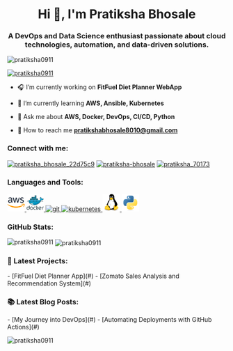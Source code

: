 <h1 align="center">Hi 👋, I'm Pratiksha Bhosale</h1>
<h3 align="center">A DevOps and Data Science enthusiast passionate about cloud technologies, automation, and data-driven solutions.</h3>

<p align="left"> <img src="https://komarev.com/ghpvc/?username=pratiksha0911&label=Profile%20views&color=0e75b6&style=flat" alt="pratiksha0911" /> </p>

<p align="left"> <a href="https://github.com/ryo-ma/github-profile-trophy"><img src="https://github-profile-trophy.vercel.app/?username=pratiksha0911" alt="pratiksha0911" /></a> </p>

- 🎧 I’m currently working on **FitFuel Diet Planner WebApp**

- 🌱 I’m currently learning **AWS, Ansible, Kubernetes**

- 💬 Ask me about **AWS, Docker, DevOps, CI/CD, Python**

- 📧 How to reach me **pratikshabhosale8010@gmail.com**

<h3 align="left">Connect with me:</h3>
<p align="left">
<a href="https://dev.to/pratiksha_bhosale_22d75c9" target="blank"><img align="center" src="https://raw.githubusercontent.com/rahuldkjain/github-profile-readme-generator/master/src/images/icons/Social/devto.svg" alt="pratiksha_bhosale_22d75c9" height="30" width="40" /></a>
<a href="https://linkedin.com/in/pratiksha-bhosale" target="blank"><img align="center" src="https://raw.githubusercontent.com/rahuldkjain/github-profile-readme-generator/master/src/images/icons/Social/linked-in-alt.svg" alt="pratiksha-bhosale" height="30" width="40" /></a>
<a href="https://discord.gg/pratiksha_70173" target="blank"><img align="center" src="https://raw.githubusercontent.com/rahuldkjain/github-profile-readme-generator/master/src/images/icons/Social/discord.svg" alt="pratiksha_70173" height="30" width="40" /></a>
</p>

<h3 align="left">Languages and Tools:</h3>
<p align="left">
<a href="https://aws.amazon.com" target="_blank" rel="noreferrer"> <img src="https://raw.githubusercontent.com/devicons/devicon/master/icons/amazonwebservices/amazonwebservices-original-wordmark.svg" alt="aws" width="40" height="40"/> </a>
<a href="https://www.docker.com/" target="_blank" rel="noreferrer"> <img src="https://raw.githubusercontent.com/devicons/devicon/master/icons/docker/docker-original-wordmark.svg" alt="docker" width="40" height="40"/> </a>
<a href="https://git-scm.com/" target="_blank" rel="noreferrer"> <img src="https://www.vectorlogo.zone/logos/git-scm/git-scm-icon.svg" alt="git" width="40" height="40"/> </a>
<a href="https://kubernetes.io" target="_blank" rel="noreferrer"> <img src="https://www.vectorlogo.zone/logos/kubernetes/kubernetes-icon.svg" alt="kubernetes" width="40" height="40"/> </a>
<a href="https://www.linux.org/" target="_blank" rel="noreferrer"> <img src="https://raw.githubusercontent.com/devicons/devicon/master/icons/linux/linux-original.svg" alt="linux" width="40" height="40"/> </a>
<a href="https://www.python.org" target="_blank" rel="noreferrer"> <img src="https://raw.githubusercontent.com/devicons/devicon/master/icons/python/python-original.svg" alt="python" width="40" height="40"/> </a>
</p>

<h3 align="left">GitHub Stats:</h3>
<p><img align="left" src="https://github-readme-stats.vercel.app/api/top-langs?username=pratiksha0911&show_icons=true&locale=en&layout=compact&theme=radical&langs_count=10&exclude_repo=github-readme-stats" alt="pratiksha0911" /></p>

<p>&nbsp;<img align="center" src="https://github-readme-stats.vercel.app/api?username=pratiksha0911&show_icons=true&locale=en&theme=radical" alt="pratiksha0911" /></p>

<h3 align="left">🚀 Latest Projects:</h3>
- [FitFuel Diet Planner App](#)
- [Zomato Sales Analysis and Recommendation System](#)

<h3 align="left">📚 Latest Blog Posts:</h3>
- [My Journey into DevOps](#)
- [Automating Deployments with GitHub Actions](#)

<p align="left"> <img src="https://github-readme-streak-stats.herokuapp.com/?user=pratiksha0911&theme=radical" alt="pratiksha0911" /></p>
